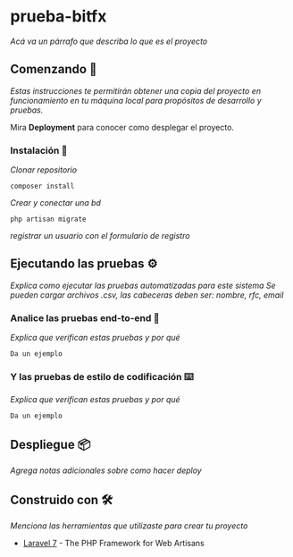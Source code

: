 # prueba-bitfx

_Acá va un párrafo que describa lo que es el proyecto_

## Comenzando 🚀

_Estas instrucciones te permitirán obtener una copia del proyecto en funcionamiento en tu máquina local para propósitos de desarrollo y pruebas._

Mira **Deployment** para conocer como desplegar el proyecto.


### Instalación 🔧

_Clonar repositorio_


```
composer install
```

_Crear y conectar una bd_

```
php artisan migrate
```

_registrar un usuario con el formulario de registro_

## Ejecutando las pruebas ⚙️

_Explica como ejecutar las pruebas automatizadas para este sistema_
_Se pueden cargar archivos .csv, las cabeceras deben ser: nombre, rfc, email_

### Analice las pruebas end-to-end 🔩

_Explica que verifican estas pruebas y por qué_

```
Da un ejemplo
```

### Y las pruebas de estilo de codificación ⌨️

_Explica que verifican estas pruebas y por qué_

```
Da un ejemplo
```

## Despliegue 📦

_Agrega notas adicionales sobre como hacer deploy_

## Construido con 🛠️

_Menciona las herramientas que utilizaste para crear tu proyecto_

* [Laravel 7](https://laravel.com/) - The PHP Framework for Web Artisans

